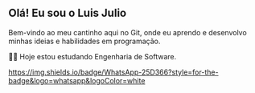 ## Olá! Eu sou o Luis Julio

<div>

</div>

<div>
  <p>
   Bem-vindo ao meu cantinho aqui no Git, onde eu aprendo e desenvolvo minhas ideias e habilidades em programação.
  </p>
  <p>👨‍💻 Hoje estou estudando Engenharia de Software.</p>
  </div>
  
  https://img.shields.io/badge/WhatsApp-25D366?style=for-the-badge&logo=whatsapp&logoColor=white
